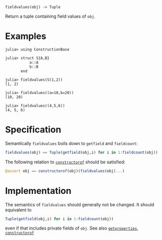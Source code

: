     fieldvalues(obj) -> Tuple

Return a tuple containing field values of `obj`.

# Examples
```jldoctest
julia> using ConstructionBase

julia> struct S{A,B}
           a::A
           b::B
       end

julia> fieldvalues(S(1,2))
(1, 2)

julia> fieldvalues((a=10,b=20))
(10, 20)

julia> fieldvalues((4,5,6))
(4, 5, 6)
```

# Specification

Semantically `fieldvalues` boils down to `getfield` and `fieldcount`:
```julia
fieldvalues(obj) == Tuple(getfield(obj,i) for i in 1:fieldcount(obj))
```
The following relation to [`constructorof`](@ref) should be satisfied:
```julia
@assert obj == constructorof(obj)(fieldvalues(obj)...)
```

# Implementation

The semantics of `fieldvalues` should generally not be changed. It should equivalent to
```julia
Tuple(getfield(obj,i) for i in 1:fieldcount(obj))
```
even if that includes private fields of `obj`.
See also [`getproperties`](@ref), [`constructorof`](@ref)
